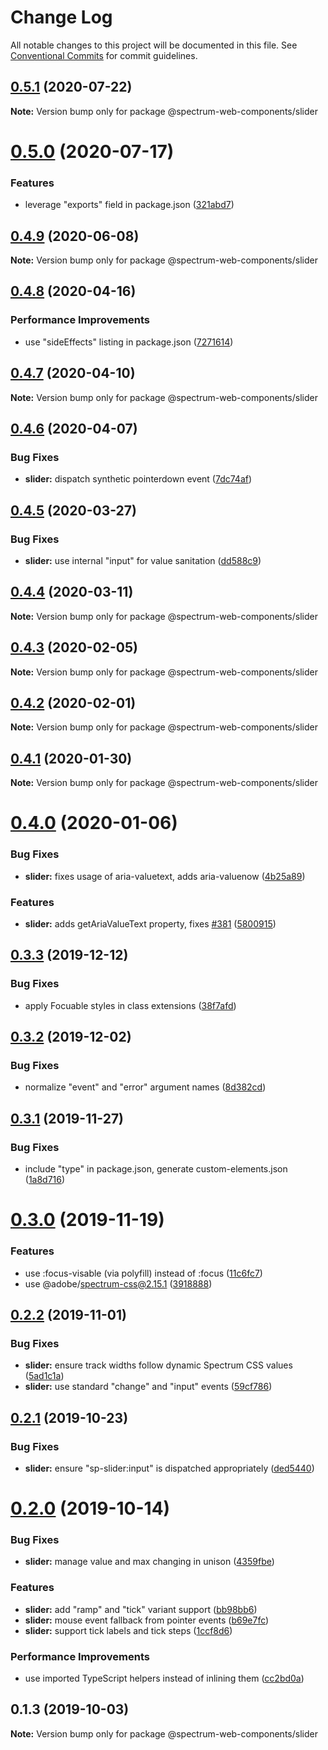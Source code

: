 # Change Log

All notable changes to this project will be documented in this file.
See [Conventional Commits](https://conventionalcommits.org) for commit guidelines.

## [0.5.1](https://github.com/adobe/spectrum-web-components/compare/@spectrum-web-components/slider@0.5.0...@spectrum-web-components/slider@0.5.1) (2020-07-22)

**Note:** Version bump only for package @spectrum-web-components/slider

# [0.5.0](https://github.com/adobe/spectrum-web-components/compare/@spectrum-web-components/slider@0.4.9...@spectrum-web-components/slider@0.5.0) (2020-07-17)

### Features

-   leverage "exports" field in package.json ([321abd7](https://github.com/adobe/spectrum-web-components/commit/321abd7b7e78ccd9157cff75a1fa3dbd06e81f79))

## [0.4.9](https://github.com/adobe/spectrum-web-components/compare/@spectrum-web-components/slider@0.4.8...@spectrum-web-components/slider@0.4.9) (2020-06-08)

**Note:** Version bump only for package @spectrum-web-components/slider

## [0.4.8](https://github.com/adobe/spectrum-web-components/compare/@spectrum-web-components/slider@0.4.7...@spectrum-web-components/slider@0.4.8) (2020-04-16)

### Performance Improvements

-   use "sideEffects" listing in package.json ([7271614](https://github.com/adobe/spectrum-web-components/commit/7271614c0ca3ccf3566583bb59467eb15a6199cd))

## [0.4.7](https://github.com/adobe/spectrum-web-components/compare/@spectrum-web-components/slider@0.4.6...@spectrum-web-components/slider@0.4.7) (2020-04-10)

**Note:** Version bump only for package @spectrum-web-components/slider

## [0.4.6](https://github.com/adobe/spectrum-web-components/compare/@spectrum-web-components/slider@0.4.5...@spectrum-web-components/slider@0.4.6) (2020-04-07)

### Bug Fixes

-   **slider:** dispatch synthetic pointerdown event ([7dc74af](https://github.com/adobe/spectrum-web-components/commit/7dc74afdda380184906cceadf4eb528b6106792c))

## [0.4.5](https://github.com/adobe/spectrum-web-components/compare/@spectrum-web-components/slider@0.4.4...@spectrum-web-components/slider@0.4.5) (2020-03-27)

### Bug Fixes

-   **slider:** use internal "input" for value sanitation ([dd588c9](https://github.com/adobe/spectrum-web-components/commit/dd588c9))

## [0.4.4](https://github.com/adobe/spectrum-web-components/compare/@spectrum-web-components/slider@0.4.3...@spectrum-web-components/slider@0.4.4) (2020-03-11)

**Note:** Version bump only for package @spectrum-web-components/slider

## [0.4.3](https://github.com/adobe/spectrum-web-components/compare/@spectrum-web-components/slider@0.4.2...@spectrum-web-components/slider@0.4.3) (2020-02-05)

**Note:** Version bump only for package @spectrum-web-components/slider

## [0.4.2](https://github.com/adobe/spectrum-web-components/compare/@spectrum-web-components/slider@0.4.1...@spectrum-web-components/slider@0.4.2) (2020-02-01)

**Note:** Version bump only for package @spectrum-web-components/slider

## [0.4.1](https://github.com/adobe/spectrum-web-components/compare/@spectrum-web-components/slider@0.4.0...@spectrum-web-components/slider@0.4.1) (2020-01-30)

**Note:** Version bump only for package @spectrum-web-components/slider

# [0.4.0](https://github.com/adobe/spectrum-web-components/compare/@spectrum-web-components/slider@0.3.3...@spectrum-web-components/slider@0.4.0) (2020-01-06)

### Bug Fixes

-   **slider:** fixes usage of aria-valuetext, adds aria-valuenow ([4b25a89](https://github.com/adobe/spectrum-web-components/commit/4b25a89))

### Features

-   **slider:** adds getAriaValueText property, fixes [#381](https://github.com/adobe/spectrum-web-components/issues/381) ([5800915](https://github.com/adobe/spectrum-web-components/commit/5800915))

## [0.3.3](https://github.com/adobe/spectrum-web-components/compare/@spectrum-web-components/slider@0.3.2...@spectrum-web-components/slider@0.3.3) (2019-12-12)

### Bug Fixes

-   apply Focuable styles in class extensions ([38f7afd](https://github.com/adobe/spectrum-web-components/commit/38f7afd))

## [0.3.2](https://github.com/adobe/spectrum-web-components/compare/@spectrum-web-components/slider@0.3.1...@spectrum-web-components/slider@0.3.2) (2019-12-02)

### Bug Fixes

-   normalize "event" and "error" argument names ([8d382cd](https://github.com/adobe/spectrum-web-components/commit/8d382cd))

## [0.3.1](https://github.com/adobe/spectrum-web-components/compare/@spectrum-web-components/slider@0.3.0...@spectrum-web-components/slider@0.3.1) (2019-11-27)

### Bug Fixes

-   include "type" in package.json, generate custom-elements.json ([1a8d716](https://github.com/adobe/spectrum-web-components/commit/1a8d716))

# [0.3.0](https://github.com/adobe/spectrum-web-components/compare/@spectrum-web-components/slider@0.2.2...@spectrum-web-components/slider@0.3.0) (2019-11-19)

### Features

-   use :focus-visable (via polyfill) instead of :focus ([11c6fc7](https://github.com/adobe/spectrum-web-components/commit/11c6fc7))
-   use @adobe/spectrum-css@2.15.1 ([3918888](https://github.com/adobe/spectrum-web-components/commit/3918888))

## [0.2.2](https://github.com/adobe/spectrum-web-components/compare/@spectrum-web-components/slider@0.2.1...@spectrum-web-components/slider@0.2.2) (2019-11-01)

### Bug Fixes

-   **slider:** ensure track widths follow dynamic Spectrum CSS values ([5ad1c1a](https://github.com/adobe/spectrum-web-components/commit/5ad1c1a))
-   **slider:** use standard "change" and "input" events ([59cf786](https://github.com/adobe/spectrum-web-components/commit/59cf786))

## [0.2.1](https://github.com/adobe/spectrum-web-components/compare/@spectrum-web-components/slider@0.2.0...@spectrum-web-components/slider@0.2.1) (2019-10-23)

### Bug Fixes

-   **slider:** ensure "sp-slider:input" is dispatched appropriately ([ded5440](https://github.com/adobe/spectrum-web-components/commit/ded5440))

# [0.2.0](https://github.com/adobe/spectrum-web-components/compare/@spectrum-web-components/slider@0.1.3...@spectrum-web-components/slider@0.2.0) (2019-10-14)

### Bug Fixes

-   **slider:** manage value and max changing in unison ([4359fbe](https://github.com/adobe/spectrum-web-components/commit/4359fbe))

### Features

-   **slider:** add "ramp" and "tick" variant support ([bb98bb6](https://github.com/adobe/spectrum-web-components/commit/bb98bb6))
-   **slider:** mouse event fallback from pointer events ([b69e7fc](https://github.com/adobe/spectrum-web-components/commit/b69e7fc))
-   **slider:** support tick labels and tick steps ([1ccf8d6](https://github.com/adobe/spectrum-web-components/commit/1ccf8d6))

### Performance Improvements

-   use imported TypeScript helpers instead of inlining them ([cc2bd0a](https://github.com/adobe/spectrum-web-components/commit/cc2bd0a))

## 0.1.3 (2019-10-03)

**Note:** Version bump only for package @spectrum-web-components/slider
